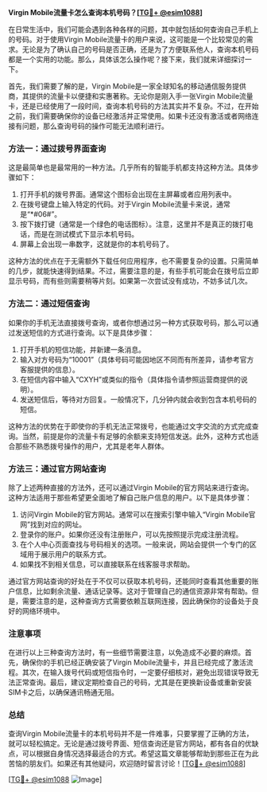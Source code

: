 **Virgin Mobile流量卡怎么查询本机号码？[[TG💪+ @esim1088](https://t.me/s/esim1088)]**

在日常生活中，我们可能会遇到各种各样的问题，其中就包括如何查询自己手机上的号码。对于使用Virgin Mobile流量卡的用户来说，这可能是一个比较常见的需求。无论是为了确认自己的号码是否正确，还是为了方便联系他人，查询本机号码都是一个实用的功能。那么，具体该怎么操作呢？接下来，我们就来详细探讨一下。

首先，我们需要了解的是，Virgin Mobile是一家全球知名的移动通信服务提供商，其提供的流量卡以便捷和实惠著称。无论你是刚入手一张Virgin Mobile流量卡，还是已经使用了一段时间，查询本机号码的方法其实并不复杂。不过，在开始之前，我们需要确保你的设备已经激活并正常使用。如果卡还没有激活或者网络连接有问题，那么查询号码的操作可能无法顺利进行。

### 方法一：通过拨号界面查询

这是最简单也是最常用的一种方法。几乎所有的智能手机都支持这种方法。具体步骤如下：

1. 打开手机的拨号界面。通常这个图标会出现在主屏幕或者应用列表中。
2. 在拨号键盘上输入特定的代码。对于Virgin Mobile流量卡来说，通常是“*#06#”。
3. 按下拨打键（通常是一个绿色的电话图标）。注意，这里并不是真正的拨打电话，而是在测试模式下显示本机号码。
4. 屏幕上会出现一串数字，这就是你的本机号码了。

这种方法的优点在于无需额外下载任何应用程序，也不需要复杂的设置。只需简单的几步，就能快速得到结果。不过，需要注意的是，有些手机可能会在拨号后立即显示号码，而有些则需要稍等片刻。如果第一次尝试没有成功，不妨多试几次。

### 方法二：通过短信查询

如果你的手机无法直接拨号查询，或者你想通过另一种方式获取号码，那么可以通过发送短信的方式进行查询。以下是具体步骤：

1. 打开手机的短信功能，并新建一条消息。
2. 输入对方号码为“10001”（具体号码可能因地区不同而有所差异，请参考官方客服提供的信息）。
3. 在短信内容中输入“CXYH”或类似的指令（具体指令请参照运营商提供的说明）。
4. 发送短信后，等待对方回复。一般情况下，几分钟内就会收到包含本机号码的短信。

这种方法的优势在于即使你的手机无法正常拨号，也能通过文字交流的方式完成查询。当然，前提是你的流量卡有足够的余额来支持短信发送。此外，这种方式也适合那些不熟悉拨号操作的用户，尤其是老年人群体。

### 方法三：通过官方网站查询

除了上述两种直接的方法外，还可以通过Virgin Mobile的官方网站来进行查询。这种方法适用于那些希望更全面地了解自己账户信息的用户。以下是具体步骤：

1. 访问Virgin Mobile的官方网站。通常可以在搜索引擎中输入“Virgin Mobile官网”找到对应的网址。
2. 登录你的账户。如果你还没有注册账户，可以先按照提示完成注册流程。
3. 在个人中心页面查找与号码相关的选项。一般来说，网站会提供一个专门的区域用于展示用户的联系方式。
4. 如果找不到相关信息，可以直接联系在线客服寻求帮助。

通过官方网站查询的好处在于不仅可以获取本机号码，还能同时查看其他重要的账户信息，比如剩余流量、通话记录等。这对于管理自己的通信资源非常有帮助。但是，需要注意的是，这种查询方式需要依赖互联网连接，因此确保你的设备处于良好的网络环境中。

### 注意事项

在进行以上三种查询方法时，有一些细节需要注意，以免造成不必要的麻烦。首先，确保你的手机已经正确安装了Virgin Mobile流量卡，并且已经完成了激活流程。其次，在输入拨号代码或短信指令时，一定要仔细核对，避免出现错误导致无法正常查询。最后，建议定期检查自己的号码，尤其是在更换新设备或重新安装SIM卡之后，以确保通讯畅通无阻。

### 总结

查询Virgin Mobile流量卡的本机号码并不是一件难事，只要掌握了正确的方法，就可以轻松搞定。无论是通过拨号界面、短信查询还是官方网站，都有各自的优缺点，可以根据自身情况选择最适合的方式。希望这篇文章能够帮助到那些正在为此苦恼的朋友们。如果还有其他疑问，欢迎随时留言讨论！[[TG💪+ @esim1088](https://t.me/s/esim1088)]

[[TG💪+ @esim1088](https://t.me/s/esim1088) ![Image](https://i.postimg.cc/4NQfJmqS/Snipaste-2025-05-13-00-14-12.png)]